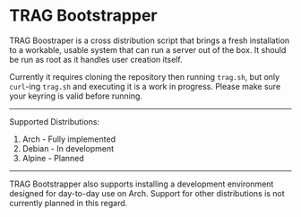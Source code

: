 # TRAG Bootstrapper

TRAG Boostraper is a cross distribution script that brings a fresh installation to a workable, usable system that can run a server out of the box. It should be run as root as it handles user creation itself. 

Currently it requires cloning the repository then running ```trag.sh```, but only ```curl```-ing ```trag.sh``` and executing it is a work in progress.
Please make sure your keyring is valid before running.

---

Supported Distributions:
1. Arch - Fully implemented
2. Debian - In development
3. Alpine - Planned

---

TRAG Bootstrapper also supports installing a development environment designed for day-to-day use on Arch. Support for other distributions is not currently planned in this regard.
